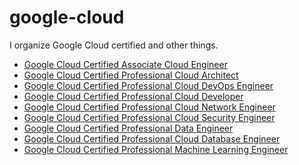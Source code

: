 # google-cloud
I organize Google Cloud certified and other things.

- [Google Cloud Certified Associate Cloud Engineer](Google%20Cloud%20Certificate/Google%20Cloud%20Certified%20Associate%20Cloud%20Engineer)
- [Google Cloud Certified Professional Cloud Architect](Google%20Cloud%20Certificate/Google%20Cloud%20Certified%20Professional%20Cloud%20Architect)
- [Google Cloud Certified Professional Cloud DevOps Engineer](Google%20Cloud%20Certificate/Google%20Cloud%20Certified%20Professional%20Cloud%20DevOps%20Engineer)
- [Google Cloud Certified Professional Cloud Developer](Google%20Cloud%20Certificate/Google%20Cloud%20Certified%20Professional%20Cloud%20Developer)
- [Google Cloud Certified Professional Cloud Network Engineer
](Google%20Cloud%20Certificate/Google%20Cloud%20Certified%20Professional%20Cloud%20Network%20Engineer)
- [Google Cloud Certified Professional Cloud Security Engineer](Google%20Cloud%20Certificate/Google%20Cloud%20Certified%20Professional%20Cloud%20Security%20Engineer/README.md)
- [Google Cloud Certified Professional Data Engineer](Google%20Cloud%20Certificate/Google%20Cloud%20Certified%20Professional%20Data%20Engineer)
- [Google Cloud Certified Professional Cloud Database Engineer]()
- [Google Cloud Certified Professional Machine Learning Engineer](Google%20Cloud%20Certificate/Google%20Cloud%20Certified%20Professional%20Machine%20Learning%20Engineer)
